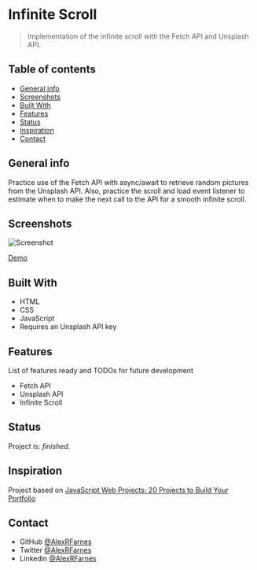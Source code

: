 # Infinite Scroll

> Implementation of the infinite scroll with the Fetch API and Unsplash API.

## Table of contents

- [General info](#general-info)
- [Screenshots](#screenshots)
- [Built With](#built-with)
- [Features](#features)
- [Status](#status)
- [Inspiration](#inspiration)
- [Contact](#contact)

## General info

Practice use of the Fetch API with async/await to retrieve random pictures from the Unsplash API. Also, practice the scroll and load event listener to estimate when to make the next call to the API for a smooth infinite scroll.

## Screenshots

![Screenshot]()

[Demo]()

## Built With

- HTML
- CSS
- JavaScript
- Requires an Unsplash API key

## Features

List of features ready and TODOs for future development

- Fetch API
- Unsplash API
- Infinite Scroll

## Status

Project is: _finished_.

## Inspiration

Project based on [JavaScript Web Projects: 20 Projects to Build Your Portfolio](https://www.udemy.com/course/javascript-web-projects-to-build-your-portfolio-resume/)

## Contact

- GitHub [@AlexRFarnes](https://github.com/AlexRFarnes)
- Twitter [@AlexRFarnes](https://twitter.com/alexrfarnes)
- Linkedin [@AlexRFarnes](https://www.linkedin.com/in/alexrfarnes/)
